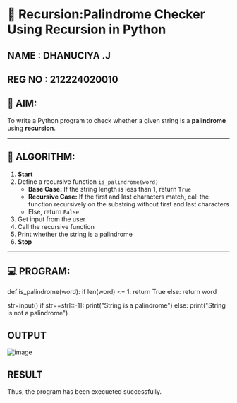 # 🔁 Recursion:Palindrome Checker Using Recursion in Python
NAME : DHANUCIYA .J
---
REG NO : 212224020010
---
## 🎯 AIM:
To write a Python program to check whether a given string is a **palindrome** using **recursion**.

---

## 🧠 ALGORITHM:

1. **Start**
2. Define a recursive function `is_palindrome(word)`
   - **Base Case:** If the string length is less than 1, return `True`
   - **Recursive Case:** If the first and last characters match, call the function recursively on the substring without first and last characters
   - Else, return `False`
3. Get input from the user
4. Call the recursive function
5. Print whether the string is a palindrome
6. **Stop**

---

## 💻 PROGRAM:
  def is_palindrome(word):
      if len(word) <= 1:
          return True
      else:
          return word

  str=input()
  if str==str[::-1]:
      print("String is a palindrome")
  else:
      print("String is not a palindrome")
## OUTPUT
![image](https://github.com/user-attachments/assets/373e1f74-b1a3-4205-b424-37fb2b52447a)

## RESULT
Thus, the program has been execueted successfully.
